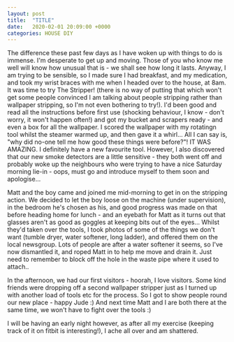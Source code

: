```yaml
---
layout: post
title:  "TITLE"
date:   2020-02-01 20:09:00 +0000
categories: HOUSE DIY
---
```


The difference these past few days as I have woken up with things to do is immense. I'm desperate to get up and moving. Those of you
who know me well will know how unusual that is - we shall see how long it lasts.
Anyway, I am trying to be sensible, so I made sure I had breakfast, and my medication, and took my wrist braces with me when I headed
over to the house, at 8am. It was time to try The Stripper! (there is no way of putting that which won't get some people convinced 
I am talking about people stripping rather than wallpaper stripping, so I'm not even bothering to try!).  I'd been good and read all
the instructions before first use (shocking behaviour, I know - don't worry, it won't happen often!) and got my bucket and scrapers
ready - and even a box for all the wallpaper. I scored the wallpaper with my rotatingn tool whilst the steamer warmed up, and then gave it a 
whirl...
All I can say is, "why did no-one tell me how good these things were before?"! IT WAS AMAZING. I definitely have a new favourite tool.
However, I also discovered that our new smoke detectors are a little sensitive - they both went off and probably woke up the neighbours
who were trying to have a nice Saturday morning lie-in - oops, must go and introduce myself to them soon and apologise...

Matt and the boy came and joined me mid-morning to get in on the stripping action. We decided to let the boy loose on the machine (under
supervision), in the bedroom he's chosen as his, and good progress was made on that before heading home for lunch - and an eyebath for Matt
as it turns out that glasses aren't as good as goggles at keeping bits out of the eyes...
Whilst they'd taken over the tools, I took photos of some of the things we don't want (tumble dryer, water softener, long ladder), and offered
them on the local newsgroup.  Lots of people are after a water softener it seems, so I've now dismantled it, and roped Matt in to help
me move and drain it. Just need to remember to block off the hole in the waste pipe where it used to attach..

In the afternoon, we had our first visitors - hoorah, I love visitors. Some kind friends were dropping off a second wallpaper stripper just
as I turned up with another load of tools etc for the process. So I got to show people round our new place - happy Jude :) 
And next time Matt and I are both there at the same time, we won't have to fight over the tools :)

I will be having an early night however, as after all my exercise (keeping track of it on fitbit is interesting!), I ache all over 
and am shattered. 
